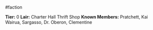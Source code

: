 #faction

**Tier:** 0
**Lair:** Charter Hall Thrift Shop
**Known Members:** Pratchett, Kai Wairua, Sargasso, Dr. Oberon, Clementine